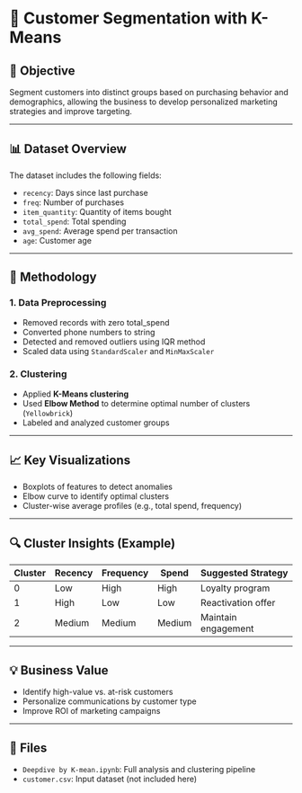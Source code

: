 # 👥 Customer Segmentation with K-Means

## 🎯 Objective

Segment customers into distinct groups based on purchasing behavior and demographics, allowing the business to develop personalized marketing strategies and improve targeting.

---

## 📊 Dataset Overview

The dataset includes the following fields:
- `recency`: Days since last purchase
- `freq`: Number of purchases
- `item_quantity`: Quantity of items bought
- `total_spend`: Total spending
- `avg_spend`: Average spend per transaction
- `age`: Customer age

---

## 🧪 Methodology

### 1. Data Preprocessing
- Removed records with zero total_spend
- Converted phone numbers to string
- Detected and removed outliers using IQR method
- Scaled data using `StandardScaler` and `MinMaxScaler`

### 2. Clustering
- Applied **K-Means clustering**
- Used **Elbow Method** to determine optimal number of clusters (`Yellowbrick`)
- Labeled and analyzed customer groups

---

## 📈 Key Visualizations

- Boxplots of features to detect anomalies  
- Elbow curve to identify optimal clusters  
- Cluster-wise average profiles (e.g., total spend, frequency)

---

## 🔍 Cluster Insights (Example)
| Cluster | Recency | Frequency | Spend | Suggested Strategy |
|---------|---------|-----------|--------|---------------------|
| 0       | Low     | High      | High   | Loyalty program     |
| 1       | High    | Low       | Low    | Reactivation offer  |
| 2       | Medium  | Medium    | Medium | Maintain engagement |

---

## 💡 Business Value

- Identify high-value vs. at-risk customers
- Personalize communications by customer type
- Improve ROI of marketing campaigns

---

## 🧾 Files

- `Deepdive by K-mean.ipynb`: Full analysis and clustering pipeline
- `customer.csv`: Input dataset (not included here)